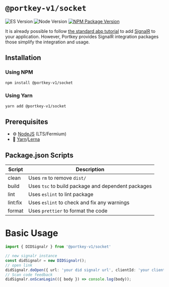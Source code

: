 # `@portkey-v1/socket`

![ES Version](https://img.shields.io/badge/ES-2020-yellow)
![Node Version](https://img.shields.io/badge/node-14.x-green)
[![NPM Package Version][npm-image-version]][npm-url]


It is already possible to follow [the standard abp tutorial](https://docs.abp.io/en/abp/latest/SignalR-Integration) to add [SignalR](https://docs.abp.io/en/abp/latest/SignalR-Integration) to your application. However, Portkey provides SignalR integration packages those simplify the integration and usage.


## Installation

### Using NPM

```bash
npm install @portkey-v1/socket
```

### Using Yarn

```bash
yarn add @portkey-v1/socket
```

## Prerequisites

- :gear: [NodeJS](https://nodejs.org/) (LTS/Fermium)
- :toolbox: [Yarn](https://yarnpkg.com/)/[Lerna](https://lerna.js.org/)

## Package.json Scripts

| Script   | Description                                        |
| -------- | -------------------------------------------------- |
| clean    | Uses `rm` to remove `dist/`                        |
| build    | Uses `tsc` to build package and dependent packages |
| lint     | Uses `eslint` to lint package                      |
| lint:fix | Uses `eslint` to check and fix any warnings        |
| format   | Uses `prettier` to format the code                 |

# Basic Usage

```typescript
import { DIDSignalr } from '@portkey-v1/socket'

// new signalr instance
const didSignalr = new DIDSignalr();
// open link
didSignalr.doOpen({ url: 'your did signalr url', clientId: 'your clientId' });
// Scan code feedback
didSignalr.onScanLogin(({ body }) => console.log(body));
```

[npm-image-version]: https://img.shields.io/npm/v/@portkey-v1/socket
[npm-url]: https://npmjs.org/package/@portkey-v1/socket